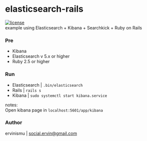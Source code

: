 # elasticsearch-rails
[![license](https://img.shields.io/github/license/mashape/apistatus.svg)]()</br>
example using Elasticsearch + Kibana + Searchkick + Ruby on Rails

### Pre
*	Kibana 
* Elasticsearch v 5.x or higher
*	Ruby 2.5 or higher

### Run
*	Elasticsearch | `.bin/elasticsearch`
*	Rails	|	`rails s`
* Kibana	|	`sudo systemctl start kibana.service`

notes: </br>
Open kibana page in `localhost:5601/app/kibana`

### Author
ervinismu | social.ervin@gmail.com
